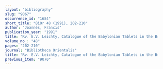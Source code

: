 ```yaml
---
layout: "bibliography"
slug: "9067"
occurrence_id: "1684"
short_title: "BiOr 48 (1991), 202-210"
author: "Joannès, Francis"
publication_year: "1991"
title: "Rv. E.V. Leichty, Catalogue of the Babylonian Tablets in the British Museum. Vol. VI Tablets from Sippar, 1 (1986)"
volume_no_: "48"
pages: "202-210"
journal: "Bibliotheca Orientalis"
title: "Rv. E.V. Leichty, Catalogue of the Babylonian Tablets in the British Museum. Vol. VI Tablets from Sippar, 1 (1986)"
previous_item: "9070"
---
```

